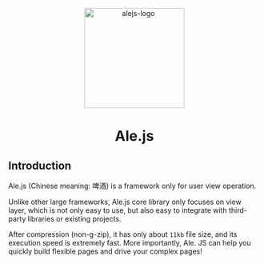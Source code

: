 <p align='center'>
   <img height='200px' src='https://github.com/Ale-js/alejs/blob/master/images/logo.png' alt='alejs-logo'>
</p>
<h1 align='center'>Ale.js</h1>

## Introduction

Ale.js (Chinese meaning: 啤酒) is a framework only for user view operation. 

Unlike other large frameworks, Ale.js core library only focuses on view layer, which is not only easy to use, but also easy to integrate with third-party libraries or existing projects. 

After compression (non-g-zip), it has only about `11kb` file size, and its execution speed is extremely fast. More importantly, Ale. JS can help you quickly build flexible pages and drive your complex pages!

